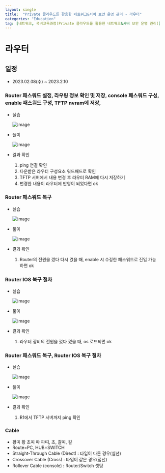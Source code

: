 ```yaml
---
layout: single
title:  "Private 클라우드를 활용한 네트워크&서버 보안 운영 관리 - 라우터"
categories: "Education"
tag: [네트워크, 국비교육과정(Private 클라우드를 활용한 네트워크&서버 보안 운영 관리)]
---
```


# 라우터
## 일정
  - 2023.02.08(수) ~ 2023.2.10

### Router 패스워드 설정, 라우팅 정보 확인 및 저장, console 패스워드 구성, enable 패스워드 구성, TFTP nvram에 저장, 
  - 실습

    ![image](https://user-images.githubusercontent.com/84834776/217982780-733b9f9d-ebb2-4348-b636-b3914a3c36a3.png)

  - 풀이

    ![image](https://user-images.githubusercontent.com/84834776/217985054-47a7d538-27cb-4900-afc8-e7b55a6c11bb.png)

  - 결과 확인

    1. ping 연결 확인
    2. 다운받은 라우터 구성요소 워드패드로 확인
    3. TFTP 서버에서 내용 변경 후 라우터 RAM에 다시 저장하기
    4. 변경한 내용이 라우터에 반영이 되었다면 ok


### Router 패스워드 복구
  - 실습

    ![image](https://user-images.githubusercontent.com/84834776/217999652-923ab228-252a-4fdb-a865-26a44fb6a280.png)

  - 풀이

    ![image](https://user-images.githubusercontent.com/84834776/217999686-b295e238-9301-4300-b3eb-14b43562059f.png)

  - 결과 확인

    1. Router의 전원을 껐다 다시 켰을 때, enable 시 수정한 패스워드로 진입 가능하면 ok

### Router IOS 복구 절차
  - 실습

    ![image](https://user-images.githubusercontent.com/84834776/218006034-0cd31480-0949-4da8-aefb-769e25d5f79d.png)

  - 풀이 

    ![image](https://user-images.githubusercontent.com/84834776/218006080-c6eeedfb-f2c9-4a0e-b152-3a06f365253f.png)

  - 결과 확인

    1. 라우터 장비의 전원을 껐다 켰을 때, os 로드되면 ok

### Router 패스워드 복구, Router IOS 복구 절차
  - 실습

    ![image](https://user-images.githubusercontent.com/84834776/218016255-282842ed-676c-4517-b39c-e4af1feb4697.png)

  - 풀이

    ![image](https://user-images.githubusercontent.com/84834776/218016338-2506551d-633c-415a-92fd-fe2fdafbf602.png)

  - 결과 확인

    1. R1에서 TFTP 서버까지 ping 확인

### Cable
  - 황띠  황  초띠  파  파띠, 초, 갈띠, 갈
  - Route=PC, HUB=SWITCH
  - Straight-Through Cable (Direct) : 타입이 다른 경우(실선)
  - Crossover Cable (Cross) : 타입이 같은 경우(점선)
  - Rollover Cable (console) : Router/Switch 셋팅

  
